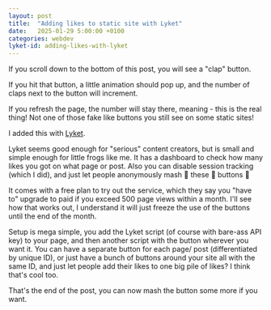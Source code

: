 ```yaml
---
layout: post
title:  "Adding likes to static site with Lyket"
date:   2025-01-29 5:00:00 +0100
categories: webdev
lyket-id: adding-likes-with-lyket
---
```


If you scroll down to the bottom of this post, you will see a "clap" button.

If you hit that button, a little animation should pop up, and the number of claps next to the button will increment.

If you refresh the page, the number will stay there, meaning - this is the real thing! Not one of those fake like buttons you still see on some static sites!

I added this with [Lyket](https://lyket.dev/).

Lyket seems good enough for "serious" content creators, but is small and simple enough for little frogs like me. It has a dashboard to check how many likes you got on what page or post. Also you can disable session tracking (which I did), and just let people anonymously mash 👏 these 👏 buttons 👏

It comes with a free plan to try out the service, which they say you "have to" upgrade to paid if you exceed 500 page views within a month. I'll see how that works out, I understand it will just freeze the use of the buttons until the end of the month.

Setup is mega simple, you add the Lyket script (of course with bare-ass API key) to your page, and then another script with the button wherever you want it. You can have a separate button for each page/ post (differentiated by unique ID), or just have a bunch of buttons around your site all with the same ID, and just let people add their likes to one big pile of likes? I think that's cool too.

That's the end of the post, you can now mash the button some more if you want.